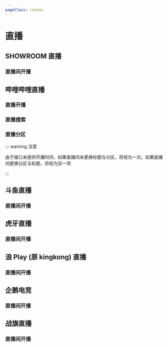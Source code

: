 ```yaml
---
pageClass: routes
---
```


# 直播

## SHOWROOM 直播

### 直播间开播

<Route author="nwindz" example="/showroom/room/93401" path="/showroom/room/:id" :paramsDesc="['直播间 id, 打开浏览器控制台，刷新页面，找到请求中的room_id参数']"/>

## 哔哩哔哩直播

### 直播开播

<Route author="Qixingchen" example="/bilibili/live/room/3" path="/bilibili/live/room/:roomID" :paramsDesc="['房间号, 可在直播间 URL 中找到, 长短号均可']"/>

### 直播搜索

<Route author="Qixingchen" example="/bilibili/live/search/编程/online" path="/bilibili/live/search/:key/:order" :paramsDesc="['搜索关键字', '排序方式, live_time 开播时间, online 人气']"/>

### 直播分区

<Route author="Qixingchen" example="/bilibili/live/area/143/online" path="/bilibili/live/area/:areaID/:order" :paramsDesc="['分区 ID 分区增删较多, 可通过 [分区列表](https://api.live.bilibili.com/room/v1/Area/getList) 查询', '排序方式, live_time 开播时间, online 人气']">

::: warning 注意

由于接口未提供开播时间，如果直播间未更换标题与分区，将视为一次。如果直播间更换分区与标题，将视为另一项

:::

</Route>

## 斗鱼直播

### 直播间开播

<Route author="DIYgod" example="/douyu/room/24422" path="/douyu/room/:id" :paramsDesc="['直播间 id, 可在主播直播间页 URL 中找到']"/>

## 虎牙直播

### 直播间开播

<Route author="SettingDust xyqfer" example="/huya/live/edmunddzhang" path="/huya/live/:id" :paramsDesc="['直播间id或主播名(有一些id是名字，如上)']"/>

## 浪 Play (原 kingkong) 直播

### 直播间开播

<Route author="MittWillson" example="/langlive/room/666666" path="/langlive/room/:id" :paramsDesc="['直播间 id, 可在主播直播间页 URL 中找到']"/>

## 企鹅电竞

### 直播间开播

<Route author="hoilc" example="/egameqq/room/497383565" path="/egameqq/room/:id" :paramsDesc="['直播间 id, 可在主播直播间页 URL 中找到']"/>

## 战旗直播

### 直播间开播

<Route author="cssxsh" example="/zhanqi/room/anime" path="/zhanqi/room/:id" :paramsDesc="['直播间 id, 可在主播直播间页 URL 中找到']"/>
